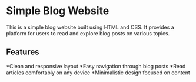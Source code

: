 # Simple Blog Website
This is a simple blog website built using HTML and CSS. It provides a platform for users to read and explore blog posts on various topics.

## Features
*Clean and responsive layout
*Easy navigation through blog posts
*Read articles comfortably on any device
*Minimalistic design focused on content
